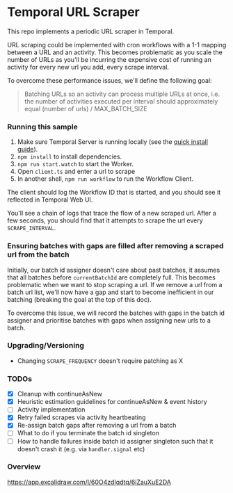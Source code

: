 # Temporal URL Scraper

This repo implements a periodic URL scraper in Temporal.

URL scraping could be implemented with cron workflows with a 1-1 mapping between a URL and an activity. This becomes problematic as you scale the number of URLs as you'll be incurring the expensive cost of running an activity for every new url you add, every scrape interval.

To overcome these performance issues, we'll define the following goal:

> Batching URLs so an activity can process multiple URLs at once, i.e. the number of activities executed per interval should approximately equal (number of urls) / MAX_BATCH_SIZE

### Running this sample

1. Make sure Temporal Server is running locally (see the [quick install guide](https://docs.temporal.io/docs/server/quick-install/)).
2. `npm install` to install dependencies.
3. `npm run start.watch` to start the Worker.
4. Open `client.ts` and enter a url to scrape
5. In another shell, `npm run workflow` to run the Workflow Client.

The client should log the Workflow ID that is started, and you should see it reflected in Temporal Web UI.

You'll see a chain of logs that trace the flow of a new scraped url. After a few seconds, you should find that it attempts to scrape the url every `SCRAPE_INTERVAL`.

### Ensuring batches with gaps are filled after removing a scraped url from the batch

Initially, our batch id assigner doesn't care about past batches, it assumes that all batches before `currentBatchId` are completely full.
This becomes problematic when we want to stop scraping a url. If we remove a url from a batch url list, we'll now have a gap and start to become inefficient in our batching (breaking the goal at the top of this doc).

To overcome this issue, we will record the batches with gaps in the batch id assigner and prioritise batches with gaps when assigning new urls to a batch.

### Upgrading/Versioning

- Changing `SCRAPE_FREQUENCY` doesn't require patching as X

### TODOs

- [x] Cleanup with continueAsNew
- [x] Heuristic estimation guidelines for continueAsNew & event history
- [ ] Activity implementation
- [x] Retry failed scrapes via activity heartbeating
- [x] Re-assign batch gaps after removing a url from a batch
- [ ] What to do if you terminate the batch id singleton
- [ ] How to handle failures inside batch id assigner singleton such that it doesn't crash it (e.g. via `handler.signal` etc)

### Overview

https://app.excalidraw.com/l/60O4zdIqdtq/6iZauXuE2DA